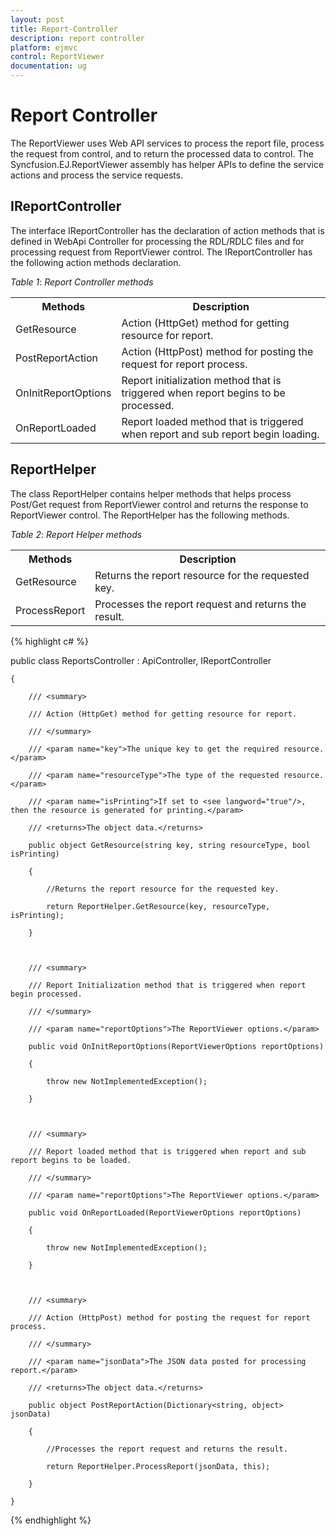 ```yaml
---
layout: post
title: Report-Controller
description: report controller
platform: ejmvc
control: ReportViewer
documentation: ug
---
```


# Report Controller

The ReportViewer uses Web API services to process the report file, process the request from control, and to return the processed data to control. The Syncfusion.EJ.ReportViewer assembly has helper APIs to define the service actions and process the service requests. 

## IReportController

The interface IReportController has the declaration of action methods that is defined in WebApi Controller for processing the RDL/RDLC files and for processing request from ReportViewer control. The IReportController has the following action methods declaration. 



_Table_ _1_: _Report Controller methods_

<table>
<tr>
<th>
Methods</th><th>
Description</th></tr>
<tr>
<td>
GetResource</td><td>
Action (HttpGet) method for getting resource for report. </td></tr>
<tr>
<td>
PostReportAction</td><td>
Action (HttpPost) method for posting the request for report process. </td></tr>
<tr>
<td>
OnInitReportOptions</td><td>
Report initialization method that is triggered when report begins to be processed.</td></tr>
<tr>
<td>
OnReportLoaded</td><td>
Report loaded method that is triggered when report and sub report begin loading.</td></tr>
</table>

## ReportHelper

The class ReportHelper contains helper methods that helps process Post/Get request from ReportViewer control and returns the response to ReportViewer control. The ReportHelper has the following methods. 

_Table_ _2_: _Report Helper methods_

<table>
<tr>
<th>
Methods</th><th>
Description</th></tr>
<tr>
<td>
GetResource</td><td>
Returns the report resource for the requested key.</td></tr>
<tr>
<td>
ProcessReport</td><td>
Processes the report request and returns the result.</td></tr>
</table>


{% highlight c# %}

public class ReportsController : ApiController, IReportController

    {

        /// <summary>

        /// Action (HttpGet) method for getting resource for report.

        /// </summary>

        /// <param name="key">The unique key to get the required resource.</param>

        /// <param name="resourceType">The type of the requested resource.</param>

        /// <param name="isPrinting">If set to <see langword="true"/>, then the resource is generated for printing.</param>

        /// <returns>The object data.</returns>

        public object GetResource(string key, string resourceType, bool isPrinting)

        {

            //Returns the report resource for the requested key.

            return ReportHelper.GetResource(key, resourceType, isPrinting);

        }



        /// <summary>

        /// Report Initialization method that is triggered when report begin processed.

        /// </summary>

        /// <param name="reportOptions">The ReportViewer options.</param>

        public void OnInitReportOptions(ReportViewerOptions reportOptions)

        {

            throw new NotImplementedException();

        }



        /// <summary>

        /// Report loaded method that is triggered when report and sub report begins to be loaded.

        /// </summary>

        /// <param name="reportOptions">The ReportViewer options.</param>

        public void OnReportLoaded(ReportViewerOptions reportOptions)

        {

            throw new NotImplementedException();

        }



        /// <summary>

        /// Action (HttpPost) method for posting the request for report process. 

        /// </summary>

        /// <param name="jsonData">The JSON data posted for processing report.</param>

        /// <returns>The object data.</returns>

        public object PostReportAction(Dictionary<string, object> jsonData)

        {

            //Processes the report request and returns the result.

            return ReportHelper.ProcessReport(jsonData, this);

        }

    }

{% endhighlight %}







